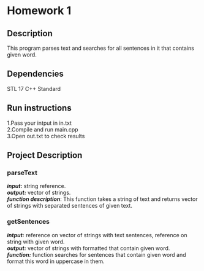 # Homework 1 

## Description
This program parses text and searches for  all sentences in it that contains  given word.

## Dependencies
STL 17 C++ Standard

## Run instructions
1.Pass your intput in in.txt<br/>
2.Compile and run main.cpp<br/>
3.Open out.txt to check results<br/>

## Project Description 
  ### parseText
   ***input:*** string reference.  
   ***output:*** vector of strings.<br/>
   ***function description***: This function takes a string of text and returns vector of strings with separated sentences of given text.
  ### getSentences
  ***intput:*** reference on vector of strings with text sentences, reference on string with given word.<br/>
  ***output:*** vector of strings with formatted that contain given word.<br/>
  ***function:*** function searches for sentences that contain given word and format this word in uppercase in them. 
  
